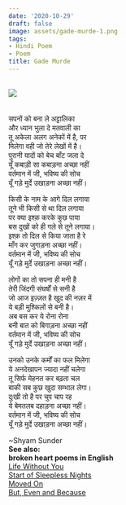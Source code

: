 ```yaml
---
date: '2020-10-29'
draft: false
image: assets/gade-murde-1.png
tags:
- Hindi Poem
- Poem
title: Gade Murde
---
```

\
[![](https://1.bp.blogspot.com/-Abbuka5jGh0/X5pdjh2xLbI/AAAAAAAAEvE/-mDev5wiEto73mYFUHNMzLU0Q2NQFF5JwCLcBGAsYHQ/w529-h298/Shapoem%2B%25281%2529.png)](https://1.bp.blogspot.com/-Abbuka5jGh0/X5pdjh2xLbI/AAAAAAAAEvE/-mDev5wiEto73mYFUHNMzLU0Q2NQFF5JwCLcBGAsYHQ/s2048/Shapoem%2B%25281%2529.png)\
  \
  \
सपनों को बना ले अट्टालिका  
और ध्यान भुला दे मतवाली का  
तू अकेला अलग अनेकों में है, पर  
मिलेगा वही जो तेरे लेखों में है।  
पुरानी यादों को बेच बाँट जला दे  
यूँ कबाड़ी सा कबाड़ना अच्छा नहीं   
वर्तमान में जी, भविष्य की सोच   
यूँ गड़े मुर्दे उखाड़ना अच्छा नहीं।   
  
किसी के नाम के आगे दिल लगाया   
तूने भी किसी से था दिल लगाया   
पर क्या इश्क़ करके कुछ पाया  
बस दुखों को ही गले से तूने लगाया।  
इश्क़ तो दिल से किया जाता है रे  
माँग कर जुगाड़ना अच्छा नहीं।  
वर्तमान में जी, भविष्य की सोच   
यूँ गड़े मुर्दे उखाड़ना अच्छा नहीं।  
  
लोगों का तो सपना ही मनी है  
तेरी जिंदगी संघर्षों से सनी है  
जो आज इज़्ज़त है खुद की नज़र में  
ये बड़ी मुश्किलों से बनी है।  
अब बस कर ये रोना रोना  
बनी बात को बिगाड़ना अच्छा नहीं   
वर्तमान में जी, भविष्य की सोच   
यूँ गड़े मुर्दे उखाड़ना अच्छा नहीं।  
  
उनको उनके कर्मों का फल मिलेगा   
ये अनदेखापन ज्यादा नहीं चलेगा   
तू सिर्फ मेहनत कर बढ़ता चल   
बाकी सब कुछ खुदा सम्भाल लेगा।   
दुःखी तो है पर चुप चाप रह   
ये बेमतलब दहाड़ना अच्छा नहीं।   
वर्तमान में जी, भविष्य की सोच   
यूँ गड़े मुर्दे उखाड़ना अच्छा नहीं।  
  
  
~Shyam Sunder\
**See also:**\
**broken heart poems in English**\
[Life Without You](https://www.iashyam.in/2020/10/love-poem-when-i-stood-up-at-height.html)\
[Start of Sleepless Nights](https://www.iashyam.in/2020/09/start-of-sleepless-nights.html)\
[Moved On](https://www.iashyam.in/2020/07/moved-on.html)\
[But, Even and Because](https://www.iashyam.in/2020/04/but-even-and-because.html)